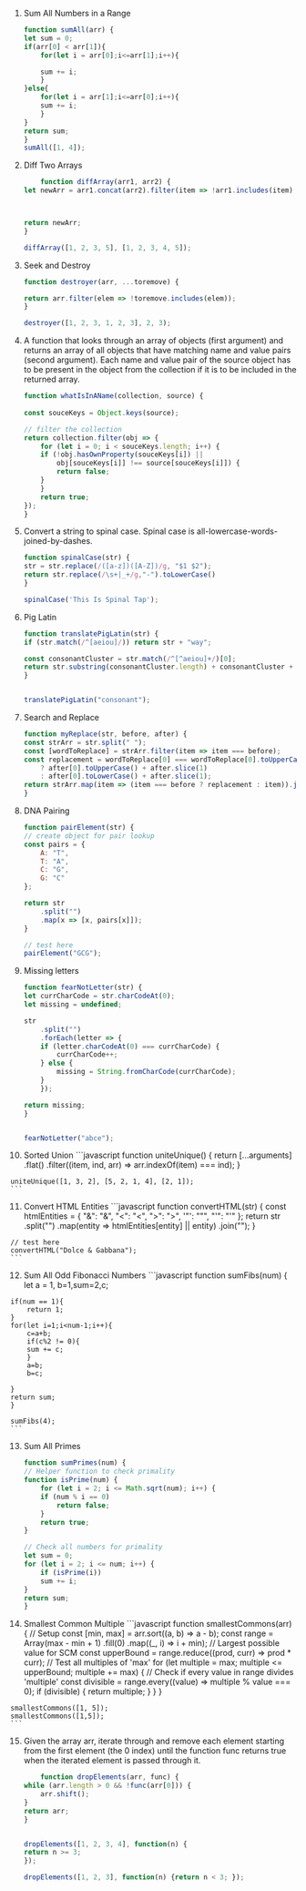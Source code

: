 1. Sum All Numbers in a Range
    ```javascript
    function sumAll(arr) {
    let sum = 0;
    if(arr[0] < arr[1]){
        for(let i = arr[0];i<=arr[1];i++){

        sum += i;
        } 
    }else{
        for(let i = arr[1];i<=arr[0];i++){
        sum += i;
        } 
    }
    return sum;
    }
    sumAll([1, 4]);
    ```
2.  Diff Two Arrays
    ```javascript
        function diffArray(arr1, arr2) {
    let newArr = arr1.concat(arr2).filter(item => !arr1.includes(item) || !arr2.includes(item));;
    
    
    
    return newArr;
    }

    diffArray([1, 2, 3, 5], [1, 2, 3, 4, 5]);
    ```

3.  Seek and Destroy
    ```javascript
    function destroyer(arr, ...toremove) {
    
    return arr.filter(elem => !toremove.includes(elem));
    }

    destroyer([1, 2, 3, 1, 2, 3], 2, 3);
    ```

4.  A function that looks through an array of objects (first argument) and returns an 
    array of all objects that have matching name and value pairs (second argument). Each name and value pair of the source object has to be present in the object from the collection if it is to be included in the returned array.
    ```javascript
    function whatIsInAName(collection, source) {
   
    const souceKeys = Object.keys(source);

    // filter the collection
    return collection.filter(obj => {
        for (let i = 0; i < souceKeys.length; i++) {
        if (!obj.hasOwnProperty(souceKeys[i]) ||
            obj[souceKeys[i]] !== source[souceKeys[i]]) {
            return false;
        }
        }
        return true;
    });
    }

    ```

5.  Convert a string to spinal case. Spinal case is all-lowercase-words-joined-by-dashes.
    ```javascript
    function spinalCase(str) {
    str = str.replace(/([a-z])([A-Z])/g, "$1 $2");
    return str.replace(/\s+|_+/g,"-").toLowerCase()
    }

    spinalCase('This Is Spinal Tap');
    ```

6.  Pig Latin
    ```javascript
    function translatePigLatin(str) {
    if (str.match(/^[aeiou]/)) return str + "way";

    const consonantCluster = str.match(/^[^aeiou]+/)[0];
    return str.substring(consonantCluster.length) + consonantCluster + "ay";
    }


    translatePigLatin("consonant");
    ```

7.  Search and Replace
    ```javascript
    function myReplace(str, before, after) {
    const strArr = str.split(" ");
    const [wordToReplace] = strArr.filter(item => item === before);
    const replacement = wordToReplace[0] === wordToReplace[0].toUpperCase()
        ? after[0].toUpperCase() + after.slice(1)
        : after[0].toLowerCase() + after.slice(1);
    return strArr.map(item => (item === before ? replacement : item)).join(" ");
    }

    ```

8.  DNA Pairing
    ```javascript
    function pairElement(str) {
    // create object for pair lookup
    const pairs = {
        A: "T",
        T: "A",
        C: "G",
        G: "C"
    };

    return str
        .split("")
        .map(x => [x, pairs[x]]);
    }

    // test here
    pairElement("GCG");
    ```

9.  Missing letters
    ```javascript
    function fearNotLetter(str) {
    let currCharCode = str.charCodeAt(0);
    let missing = undefined;

    str
        .split("")
        .forEach(letter => {
        if (letter.charCodeAt(0) === currCharCode) {
            currCharCode++;
        } else {
            missing = String.fromCharCode(currCharCode);
        }
        });

    return missing;
    }


    fearNotLetter("abce");
    ```

10.  Sorted Union
    ```javascript
    function uniteUnique() {
    return [...arguments]
        .flat()
        .filter((item, ind, arr) => arr.indexOf(item) === ind);
    }

    uniteUnique([1, 3, 2], [5, 2, 1, 4], [2, 1]);
    ```

11.  Convert HTML Entities
    ```javascript
    function convertHTML(str) {
    const htmlEntities = {
        "&": "&amp;",
        "<": "&lt;",
        ">": "&gt;",
        '"': "&quot;",
        "'": "&apos;"
    };
    return str
        .split("")
        .map(entity => htmlEntities[entity] || entity)
        .join("");
    }

    // test here
    convertHTML("Dolce & Gabbana");
    ```

12.  Sum All Odd Fibonacci Numbers
    ```javascript
        function sumFibs(num) {
    let a = 1, b=1,sum=2,c;

    if(num == 1){
        return 1;
    }
    for(let i=1;i<num-1;i++){
        c=a+b;
        if(c%2 != 0){
        sum += c;
        }
        a=b;
        b=c;

    }
    return sum;
    }

    sumFibs(4);
    ```

13. Sum All Primes 
    ```javascript
    function sumPrimes(num) {
    // Helper function to check primality
    function isPrime(num) {
        for (let i = 2; i <= Math.sqrt(num); i++) {
        if (num % i == 0)
            return false;
        }
        return true;
    }

    // Check all numbers for primality
    let sum = 0;
    for (let i = 2; i <= num; i++) {
        if (isPrime(i))
        sum += i;
    }
    return sum;
    }
    ```

14.  Smallest Common Multiple
    ```javascript
    function smallestCommons(arr) {
    // Setup
    const [min, max] = arr.sort((a, b) => a - b);
    const range = Array(max - min + 1)
        .fill(0)
        .map((_, i) => i + min);
    // Largest possible value for SCM
    const upperBound = range.reduce((prod, curr) => prod * curr);
    // Test all multiples of 'max'
    for (let multiple = max; multiple <= upperBound; multiple += max) {
        // Check if every value in range divides 'multiple'
        const divisible = range.every((value) => multiple % value === 0);
        if (divisible) {
        return multiple;
        }
    }
    }

    smallestCommons([1, 5]);
    smallestCommons([1,5]);
    ```

15. Given the array arr, iterate through and remove each element starting from the first 
    element (the 0 index) until the function func returns true when the iterated element is passed through it.
    ```javascript
        function dropElements(arr, func) {
    while (arr.length > 0 && !func(arr[0])) {
        arr.shift();
    }
    return arr;
    }


    dropElements([1, 2, 3, 4], function(n) {
    return n >= 3;
    });

    dropElements([1, 2, 3], function(n) {return n < 3; });
    ```